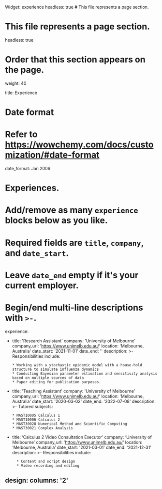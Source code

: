 Widget: experience
headless: true  # This file represents a page section.

# This file represents a page section.
headless: true

# Order that this section appears on the page.
weight: 40

title: Experience

# Date format
#   Refer to https://wowchemy.com/docs/customization/#date-format
date_format: Jan 2006

# Experiences.
#   Add/remove as many `experience` blocks below as you like.
#   Required fields are `title`, `company`, and `date_start`.
#   Leave `date_end` empty if it's your current employer.
#   Begin/end multi-line descriptions with `>-`.
experience:
  - title: 'Research Assistant'
    company: 'University of Melbourne'
    company_url: 'https://www.unimelb.edu.au/'
    location: 'Melbourne, Australia'
    date_start: '2021-11-01'
    date_end: ''
    description: >-
        Responsibilities include:
        
        * Working with a stochastic epidemic model with a house-hold structure to simulate influenza dynamics
        * Conducting Bayesian parameter estimation and sensitivity analysis based on multiple sources of data
        * Paper editing for publication purposes.
                
  - title: 'Teaching Assistant'
    company: 'University of Melbourne'
    company_url: 'https://www.unimelb.edu.au/'
    location: 'Melbourne, Australia'
    date_start: '2020-03-02'
    date_end: '2022-07-08'
    description: >-
         Tutored subjects:
        
        * MAST10005 Calculus 1
        * MAST10006 Calculus 2
        * MAST30028 Numerical Method and Scientific Computing
        * MAST30021 Complex Analysis


- title: ‘Calculus 2 Video Consultation Executor’
    company: ‘University of Melbourne’
    company_url: 'https://www.unimelb.edu.au/'
    location: ‘Melbourne, Australia’
    date_start: '2021-03-01'
    date_end: '2021-12-31'
    description: >-
          Responsibilities include:
        
        * Content and script design
        * Video recording and editing




design:
  columns: '2'
---

